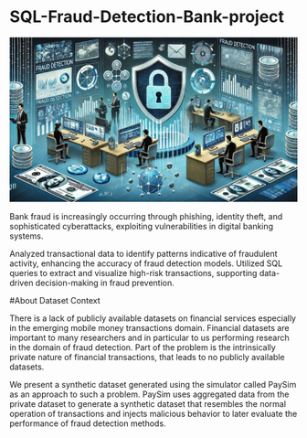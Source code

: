 # SQL-Fraud-Detection-Bank-project

![image alt](https://github.com/subbuworkspace/SQL-Fraud-Detection-Bank-project/blob/c1bacc9017bad6babee3cdca75ff28503bd89766/7728cba8-90b4-409a-a616-078423553554.jpg)

Bank fraud is increasingly occurring through phishing, identity theft, and sophisticated cyberattacks, exploiting vulnerabilities in digital banking systems.

Analyzed transactional data to identify patterns indicative of fraudulent activity, enhancing the accuracy of fraud detection models.
Utilized SQL queries to extract and visualize high-risk transactions, supporting data-driven decision-making in fraud prevention.

#About Dataset
Context

There is a lack of publicly available datasets on financial services especially in the emerging mobile money transactions domain. Financial datasets are important to many researchers and in particular to us performing research in the domain of fraud detection. Part of the problem is the intrinsically private nature of financial transactions, that leads to no publicly available datasets.

We present a synthetic dataset generated using the simulator called PaySim as an approach to such a problem. PaySim uses aggregated data from the private dataset to generate a synthetic dataset that resembles the normal operation of transactions and injects malicious behavior to later evaluate the performance of fraud detection methods. 



